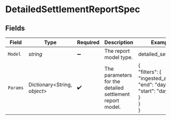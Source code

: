 # DetailedSettlementReportSpec


## Fields

| Field                                                                        | Type                                                                         | Required                                                                     | Description                                                                  | Example                                                                      |
| ---------------------------------------------------------------------------- | ---------------------------------------------------------------------------- | ---------------------------------------------------------------------------- | ---------------------------------------------------------------------------- | ---------------------------------------------------------------------------- |
| `Model`                                                                      | *string*                                                                     | :heavy_minus_sign:                                                           | The report model type.                                                       | detailed_settlement                                                          |
| `Params`                                                                     | Dictionary<String, *object*>                                                 | :heavy_check_mark:                                                           | The parameters for the detailed settlement report model.                     | {<br/>"filters": {<br/>"ingested_at": {<br/>"end": "day_end",<br/>"start": "day_start"<br/>}<br/>}<br/>} |